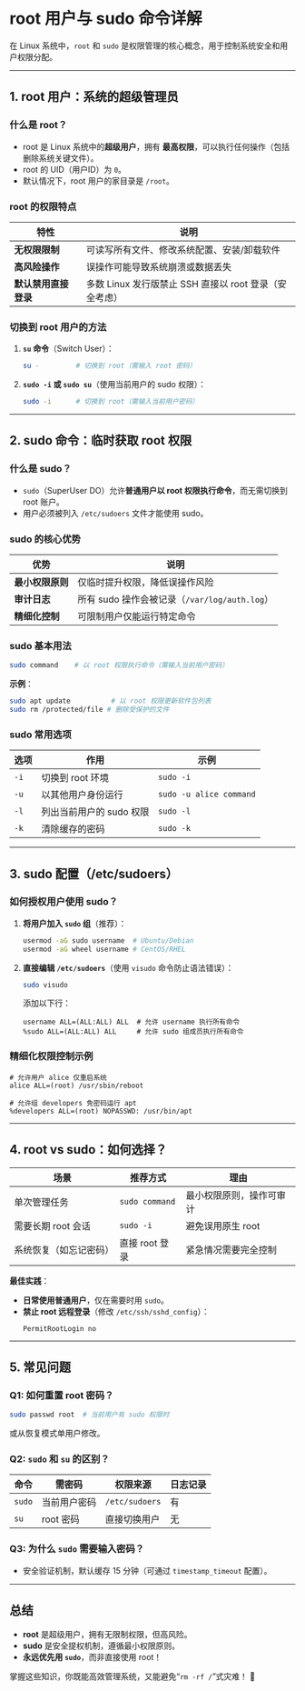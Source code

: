# **root 用户与 sudo 命令详解**

在 Linux 系统中，`root` 和 `sudo` 是权限管理的核心概念，用于控制系统安全和用户权限分配。

---

## **1. root 用户：系统的超级管理员**
### **什么是 root？**
- root 是 Linux 系统中的**超级用户**，拥有 **最高权限**，可以执行任何操作（包括删除系统关键文件）。
- root 的 UID（用户ID）为 `0`。
- 默认情况下，root 用户的家目录是 `/root`。

### **root 的权限特点**
| 特性 | 说明 |
|------|------|
| **无权限限制** | 可读写所有文件、修改系统配置、安装/卸载软件 |
| **高风险操作** | 误操作可能导致系统崩溃或数据丢失 |
| **默认禁用直接登录** | 多数 Linux 发行版禁止 SSH 直接以 root 登录（安全考虑） |

### **切换到 root 用户的方法**
1. **`su` 命令**（Switch User）：
   ```bash
   su -         # 切换到 root（需输入 root 密码）
   ```
2. **`sudo -i` 或 `sudo su`**（使用当前用户的 sudo 权限）：
   ```bash
   sudo -i      # 切换到 root（需输入当前用户密码）
   ```

---

## **2. sudo 命令：临时获取 root 权限**
### **什么是 sudo？**
- `sudo`（SuperUser DO）允许**普通用户以 root 权限执行命令**，而无需切换到 root 账户。
- 用户必须被列入 `/etc/sudoers` 文件才能使用 sudo。

### **sudo 的核心优势**
| 优势 | 说明 |
|------|------|
| **最小权限原则** | 仅临时提升权限，降低误操作风险 |
| **审计日志** | 所有 sudo 操作会被记录（`/var/log/auth.log`） |
| **精细化控制** | 可限制用户仅能运行特定命令 |

### **sudo 基本用法**
```bash
sudo command    # 以 root 权限执行命令（需输入当前用户密码）
```
**示例**：
```bash
sudo apt update          # 以 root 权限更新软件包列表
sudo rm /protected/file # 删除受保护的文件
```

### **sudo 常用选项**
| 选项 | 作用 | 示例 |
|------|------|------|
| `-i` | 切换到 root 环境 | `sudo -i` |
| `-u` | 以其他用户身份运行 | `sudo -u alice command` |
| `-l` | 列出当前用户的 sudo 权限 | `sudo -l` |
| `-k` | 清除缓存的密码 | `sudo -k` |

---

## **3. sudo 配置（/etc/sudoers）**
### **如何授权用户使用 sudo？**
1. **将用户加入 `sudo` 组**（推荐）：
   ```bash
   usermod -aG sudo username  # Ubuntu/Debian
   usermod -aG wheel username # CentOS/RHEL
   ```
2. **直接编辑 `/etc/sudoers`**（使用 `visudo` 命令防止语法错误）：
   ```bash
   sudo visudo
   ```
   添加以下行：
   ```
   username ALL=(ALL:ALL) ALL  # 允许 username 执行所有命令
   %sudo ALL=(ALL:ALL) ALL     # 允许 sudo 组成员执行所有命令
   ```

### **精细化权限控制示例**
```
# 允许用户 alice 仅重启系统
alice ALL=(root) /usr/sbin/reboot

# 允许组 developers 免密码运行 apt
%developers ALL=(root) NOPASSWD: /usr/bin/apt
```

---

## **4. root vs sudo：如何选择？**
| 场景 | 推荐方式 | 理由 |
|------|---------|------|
| 单次管理任务 | `sudo command` | 最小权限原则，操作可审计 |
| 需要长期 root 会话 | `sudo -i` | 避免误用原生 root |
| 系统恢复（如忘记密码） | 直接 root 登录 | 紧急情况需要完全控制 |

**最佳实践**：
- **日常使用普通用户**，仅在需要时用 `sudo`。
- **禁止 root 远程登录**（修改 `/etc/ssh/sshd_config`）：
  ```
  PermitRootLogin no
  ```

---

## **5. 常见问题**
### **Q1: 如何重置 root 密码？**
```bash
sudo passwd root  # 当前用户有 sudo 权限时
```
或从恢复模式单用户修改。

### **Q2: `sudo` 和 `su` 的区别？**
| 命令 | 需密码 | 权限来源 | 日志记录 |
|------|--------|----------|----------|
| `sudo` | 当前用户密码 | `/etc/sudoers` | 有 |
| `su` | root 密码 | 直接切换用户 | 无 |

### **Q3: 为什么 `sudo` 需要输入密码？**
- 安全验证机制，默认缓存 15 分钟（可通过 `timestamp_timeout` 配置）。

---

## **总结**
- **root** 是超级用户，拥有无限制权限，但高风险。
- **sudo** 是安全提权机制，遵循最小权限原则。
- **永远优先用 `sudo`**，而非直接使用 root！

掌握这些知识，你既能高效管理系统，又能避免“`rm -rf /`”式灾难！ 🔐